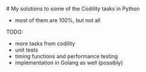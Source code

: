 # My solutions to some of the Codility tasks in Python

- most of them are 100%, but not all

TODO:
- more tasks from codility
- unit tests
- timing functions and performance testing
- implementation in Golang as well (possibly)